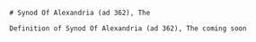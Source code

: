 
    # Synod Of Alexandria (ad 362), The

    Definition of Synod Of Alexandria (ad 362), The coming soon
    